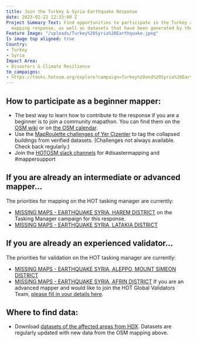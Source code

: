 ```yaml
---
title: Join the Turkey & Syria Earthquake Response
date: 2023-02-22 12:33:00 Z
Project Summary Text: Find opportunities to participate in the Turkey and Syria Earthquake
  mapping response, as well as datasets that have been generated by the mapping.
Feature Image: "/uploads/Turkey%20Syria%20Earthquake.jpeg"
Is image top aligned: true
Country:
- Turkey
- Syria
Impact Area:
- Disasters & Climate Resilience
tm_campaigns:
- https://tasks.hotosm.org/explore?campaign=Turkey%20and%20Syria%20Earthquake%20Response%20February%202023
---
```


## How to participate as a beginner mapper:
* The best way to learn how to contribute to the response if you are a beginner is to join a community mapathon. You can find them on the [OSM wiki](https://wiki.openstreetmap.org/wiki/2023_Turkey_Earthquakes#Community_Mapathons) or on [the OSM calendar](https://osmcal.org/).
* Use the [MapRoulette challenges of Yer Çizenler](https://maproulette.org/browse/challenges/37609) to tag the collapsed buildings from verified datasets. (Challenges not always available. Check back regularly.)
* Join the [HOTOSM slack channels](https://slack.hotosm.org/) for #disastermapping and #mappersupport

## If you are already an intermediate or advanced mapper...
The priorities for mapping on the HOT tasking manager are currently:
* [MISSING MAPS - EARTHQUAKE SYRIA, HAREM DISTRICT](https://tasks.hotosm.org/projects/14246) on the Tasking Manager campaign for this response.
* [MISSING MAPS - EARTHQUAKE SYRIA, LATAKIA DISTRICT](https://tasks.hotosm.org/projects/14230)

## If you are already an experienced validator...
The priorities for validation on the HOT tasking manager are currently:
* [MISSING MAPS - EARTHQUAKE SYRIA, ALEPPO, MOUNT SIMEON DISTRICT](https://tasks.hotosm.org/projects/14232)
* [MISSING MAPS - EARTHQUAKE SYRIA, AFRIN DISTRICT](https://tasks.hotosm.org/projects/14245)
If you are an advanced mapper and would like to join the HOT Global Validators Team, [please fill in your details here](http://bit.ly/HOTValidators).

## Where to find data:
* Download [datasets of the affected areas from HDX](https://data.humdata.org/event/turkiye-syria-earthquakes). Datasets are regularly updated with new data from the OSM mapping above.